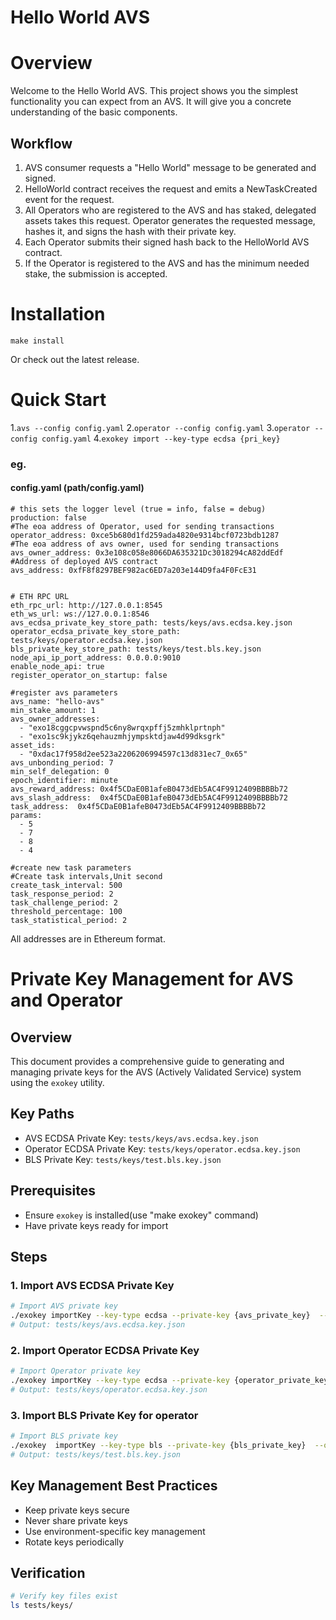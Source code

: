 # Hello World AVS
# Overview

Welcome to the Hello World AVS. This project shows you the simplest functionality you can expect from an AVS. It will give you a concrete understanding of the basic components.

## Workflow
1. AVS consumer requests a "Hello World" message to be generated and signed.
2. HelloWorld contract receives the request and emits a NewTaskCreated event for the request.
3. All Operators who are registered to the AVS and has staked, delegated assets takes this request. Operator generates the requested message, hashes it, and signs the hash with their private key.
4. Each Operator submits their signed hash back to the HelloWorld AVS contract.
5. If the Operator is registered to the AVS and has the minimum needed stake, the submission is accepted.

# Installation

`make install`

Or check out the latest release.

# Quick Start

1.`avs --config config.yaml`
2.`operator --config config.yaml`
3.`operator --config config.yaml`
4.`exokey import --key-type ecdsa {pri_key}`


### eg.
#### config.yaml (path/config.yaml)
```
# this sets the logger level (true = info, false = debug)
production: false
#The eoa address of Operator, used for sending transactions
operator_address: 0xce5b680d1fd259ada4820e9314bcf0723bdb1287
#The eoa address of avs owner, used for sending transactions
avs_owner_address: 0x3e108c058e8066DA635321Dc3018294cA82ddEdf
#Address of deployed AVS contract
avs_address: 0xfF8f8297BEF982ac6ED7a203e144D9fa4F0FcE31


# ETH RPC URL
eth_rpc_url: http://127.0.0.1:8545
eth_ws_url: ws://127.0.0.1:8546
avs_ecdsa_private_key_store_path: tests/keys/avs.ecdsa.key.json
operator_ecdsa_private_key_store_path: tests/keys/operator.ecdsa.key.json
bls_private_key_store_path: tests/keys/test.bls.key.json
node_api_ip_port_address: 0.0.0.0:9010
enable_node_api: true
register_operator_on_startup: false
  
#register avs parameters
avs_name: "hello-avs"
min_stake_amount: 1
avs_owner_addresses:
  - "exo18cggcpvwspnd5c6ny8wrqxpffj5zmhklprtnph"
  - "exo1sc9kjykz6qehauzmhjympsktdjaw4d99dksgrk"
asset_ids:
  - "0xdac17f958d2ee523a2206206994597c13d831ec7_0x65"
avs_unbonding_period: 7
min_self_delegation: 0
epoch_identifier: minute
avs_reward_address: 0x4f5CDaE0B1afeB0473dEb5AC4F9912409BBBBb72
avs_slash_address:  0x4f5CDaE0B1afeB0473dEb5AC4F9912409BBBBb72
task_address:  0x4f5CDaE0B1afeB0473dEb5AC4F9912409BBBBb72
params:
  - 5
  - 7
  - 8
  - 4

#create new task parameters
#Create task intervals,Unit second
create_task_interval: 500
task_response_period: 2
task_challenge_period: 2
threshold_percentage: 100
task_statistical_period: 2
```
All addresses are in Ethereum format.

# Private Key Management for AVS and Operator

## Overview
This document provides a comprehensive guide to generating and managing private keys for the AVS (Actively Validated Service) system using the `exokey` utility.

## Key Paths
- AVS ECDSA Private Key: `tests/keys/avs.ecdsa.key.json`
- Operator ECDSA Private Key: `tests/keys/operator.ecdsa.key.json`
- BLS Private Key: `tests/keys/test.bls.key.json`

## Prerequisites
- Ensure `exokey` is installed(use "make exokey" command)
- Have private keys ready for import

##  Steps

### 1. Import AVS ECDSA Private Key
```bash
# Import AVS private key
./exokey importKey --key-type ecdsa --private-key {avs_private_key}  --output-dir /tests/keys/avs.ecdsa.key.json
# Output: tests/keys/avs.ecdsa.key.json
```

### 2. Import Operator ECDSA Private Key
```bash
# Import Operator private key
./exokey importKey --key-type ecdsa --private-key {operator_private_key} --output-dir /tests/keys/operator.ecdsa.key.json
# Output: tests/keys/operator.ecdsa.key.json
```

### 3. Import BLS Private Key for operator
```bash
# Import BLS private key
./exokey  importKey --key-type bls --private-key {bls_private_key}  --output-dir /tests/keys/test.bls.key.json
# Output: tests/keys/test.bls.key.json
```

## Key Management Best Practices
- Keep private keys secure
- Never share private keys
- Use environment-specific key management
- Rotate keys periodically

## Verification
```bash
# Verify key files exist
ls tests/keys/
```
 
